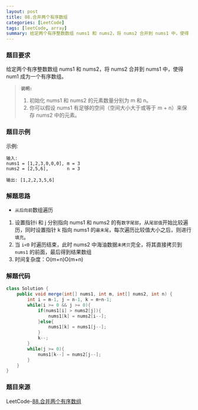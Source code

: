 ```yaml
---
layout: post
title: 88.合并两个有序数组
categories: [LeetCode]
tags: [leetCode, array]
summary: 给定两个有序整数数组 nums1 和 nums2，将 nums2 合并到 nums1 中，使得 num1 成为一个有序数组。
---
```


### 题目要求
给定两个有序整数数组 nums1 和 nums2，将 nums2 合并到 nums1 中，使得 num1 成为一个有序数组。

> **`说明:`**
> 1. 初始化 nums1 和 nums2 的元素数量分别为 m 和 n。
> 1. 你可以假设 nums1 有足够的空间（空间大小大于或等于 m + n）来保存 nums2 中的元素。

### 题目示例
示例:
```
输入:
nums1 = [1,2,3,0,0,0], m = 3
nums2 = [2,5,6],       n = 3

输出: [1,2,2,3,5,6]
```


### 解题思路
- `从后向前`数组遍历
1. 设置指针i 和 j 分别指向 nums1 和 nums2 的有`数字尾部`，从`尾部值`开始比较遍历，同时设置指针 k 指向 nums1 的`最末尾`，每次遍历比较值大小之后，则进行`填充`。
1. 当 `i<0` 时遍历结束，此时 nums2 中海油数据`未拷贝`完全，将其直接拷贝到 `nums1` 的前面，最后得到结果数组  
1. 时间复杂度：O(m+n)O(m+n)


### 解题代码
```java
class Solution {
    public void merge(int[] nums1, int m, int[] nums2, int n) {
        int i = m-1, j = n-1, k = m+n-1;
        while(i >= 0 && j >= 0){
            if(nums1[i] > nums2[j]){
                nums1[k] = nums2[i--];
            }else{
        	    nums1[k] = nums1[j--];
            }
            k--;
        }
        while(j >= 0){
            nums1[k--] = nums2[j--];
        }
    }
}
```


### 题目来源
LeetCode-[88.合并两个有序数组](https://leetcode-cn.com/problems/merge-sorted-array/)